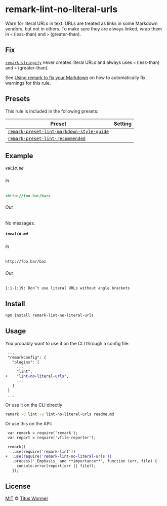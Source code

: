 <!--This file is generated-->

# remark-lint-no-literal-urls

Warn for literal URLs in text.
URLs are treated as links in some Markdown vendors, but not in others.
To make sure they are always linked, wrap them in `<` (less-than) and `>`
(greater-than).

## Fix

[`remark-stringify`](https://github.com/remarkjs/remark/tree/master/packages/remark-stringify)
never creates literal URLs and always uses `<` (less-than) and `>`
(greater-than).

See [Using remark to fix your Markdown](https://github.com/remarkjs/remark-lint#using-remark-to-fix-your-markdown)
on how to automatically fix warnings for this rule.

## Presets

This rule is included in the following presets:

| Preset | Setting |
| ------ | ------- |
| [`remark-preset-lint-markdown-style-guide`](https://github.com/remarkjs/remark-lint/tree/master/packages/remark-preset-lint-markdown-style-guide) |  |
| [`remark-preset-lint-recommended`](https://github.com/remarkjs/remark-lint/tree/master/packages/remark-preset-lint-recommended) |  |

## Example

##### `valid.md`

###### In

```markdown
<http://foo.bar/baz>
```

###### Out

No messages.

##### `invalid.md`

###### In

```markdown
http://foo.bar/baz
```

###### Out

```text
1:1-1:19: Don’t use literal URLs without angle brackets
```

## Install

```sh
npm install remark-lint-no-literal-urls
```

## Usage

You probably want to use it on the CLI through a config file:

```diff
 ...
 "remarkConfig": {
   "plugins": [
     ...
     "lint",
+    "lint-no-literal-urls",
     ...
   ]
 }
 ...
```

Or use it on the CLI directly

```sh
remark -u lint -u lint-no-literal-urls readme.md
```

Or use this on the API:

```diff
 var remark = require('remark');
 var report = require('vfile-reporter');

 remark()
   .use(require('remark-lint'))
+  .use(require('remark-lint-no-literal-urls'))
   .process('_Emphasis_ and **importance**', function (err, file) {
     console.error(report(err || file));
   });
```

## License

[MIT](https://github.com/remarkjs/remark-lint/blob/master/license) © [Titus Wormer](https://wooorm.com)
